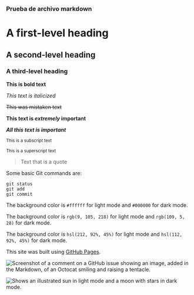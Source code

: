 ### Prueba de archivo markdown

# A first-level heading
## A second-level heading
### A third-level heading

**This is bold text**

_This text is italicized_

~~This was mistaken text~~

**This text is _extremely_ important**

***All this text is important***

<sub>This is a subscript text</sub>

<sup>This is a superscript text</sup>

> Text that is a quote

Some basic Git commands are:
```
git status
git add
git commit
```

The background color is `#ffffff` for light mode and `#000000` for dark mode.

The background color is `rgb(9, 105, 218)` for light mode and `rgb(109, 5, 28)` for dark mode.

The background color is `hsl(212, 92%, 45%)` for light mode and `hsl(112, 92%, 45%)` for dark mode.

This site was built using [GitHub Pages](https://pages.github.com/).

![Screenshot of a comment on a GitHub issue showing an image, added in the Markdown, of an Octocat smiling and raising a tentacle.](https://myoctocat.com/assets/images/base-octocat.svg)

<picture>
  <source media="(prefers-color-scheme: dark)" srcset="https://user-images.githubusercontent.com/25423296/163456776-7f95b81a-f1ed-45f7-b7ab-8fa810d529fa.png">
  <source media="(prefers-color-scheme: light)" srcset="https://user-images.githubusercontent.com/25423296/163456779-a8556205-d0a5-45e2-ac17-42d089e3c3f8.png">
  <img alt="Shows an illustrated sun in light mode and a moon with stars in dark mode." src="https://user-images.githubusercontent.com/25423296/163456779-a8556205-d0a5-45e2-ac17-42d089e3c3f8.png">
</picture>
